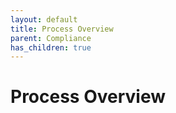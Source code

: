 ```yaml
---
layout: default
title: Process Overview 
parent: Compliance
has_children: true
---
```


# Process Overview 
 


